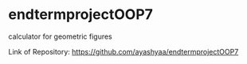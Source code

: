 # endtermprojectOOP7
calculator for geometric figures

Link of Repository: https://github.com/ayashyaa/endtermprojectOOP7
